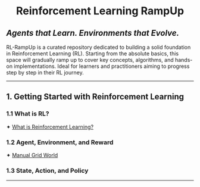 # <p align="center">Reinforcement Learning RampUp</p>
## <i>Agents that Learn. Environments that Evolve.</i>

RL-RampUp is a curated repository dedicated to building a solid foundation in Reinforcement Learning (RL). Starting 
from the absolute basics, this space will gradually ramp up to cover key concepts, algorithms, and hands-on 
implementations. Ideal for learners and practitioners aiming to progress step by step in their RL journey.

---
## 1. Getting Started with Reinforcement Learning
### 1.1 What is RL?
✦ [What is Reinforcement Learning?](What%20is%20Reinforcement%20Learning.md)<br />

### 1.2 Agent, Environment, and Reward
✦ [Manual Grid World](Manual%20Grid%20World.py)<br />

### 1.3 State, Action, and Policy

---
